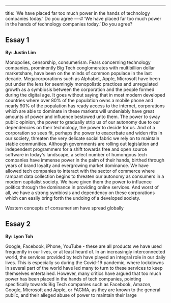 
---
title: ‘We have placed far too much power in the hands of technology companies today.’ Do you agree
---# ‘We have placed far too much power in the hands of technology companies today.’ Do you agree?

## Essay 1

**By: Justin Lim**

Monopolies, censorship, consumerism. Fears concerning technology companies, prominently Big Tech conglomerates with multibillion dollar marketshare, have been on the minds of common populace in the last decade. Megacorporations such as Alphabet, Apple, Microsoft have been put under the lens for seemingly monopolistic practices and unregulated growth as a symbiosis between the corporation and the people formed during the digital age. It goes without saying that in most modern developed countries where over 80% of the population owns a mobile phone and nearly 90% of the population has ready access to the internet, corporations which are able to dominate in these markets will undeniably have great amounts of power and influence bestowed unto them. The power to sway public opinion, the power to gradually strip us of our autonomy due to our dependencies on their technology, the power to decide for us. And of a corporation so sees fit, perhaps the power to exacerbate and widen rifts in our society, threaten the very delicate social fabric we rely on to maintain stable communities. Although governments are rolling out legislation and independent programmers <unknown word> for a shift towards free and open source software in today's landscape, a select number of humongous tech companies have immense power in the palm of their hands, birthed through years of brand loyalty and evergrowing market dominance. We have allowed tech companies to interact with the sector of commerce where rampant data collection begins to threaten our autonomy as consumers in a modern capitalist society. We have given them the power to influence politics through the dominance in providing online services. And worst of all, we have <unknown word> a strong symbiosis and dependency on these corporations which can easily bring forth the undoing of a developed society.

Western concepts of consumerism have spread globally 



## Essay 2

**By: Lyon Toh**



Google, Facebook, iPhone, YouTube - these are all products we have used frequently in our lives, or at least heard of. In an increasingly interconnected world, the services provided by tech have played an integral role in our daily lives. This is especially so during the Covid-19 pandemic, where lockdowns in several part of the world have led many to turn to these services to keep themselves entertained. However, many critics have argued that too much power has been placed in the hands of tech companies, pointing specifically towards Big Tech companies such as Facebook, Amazon, Google, Microsoft and Apple, or FAGMA, as they are known to the general public, and their alleged abuse of power to maintain their large 

